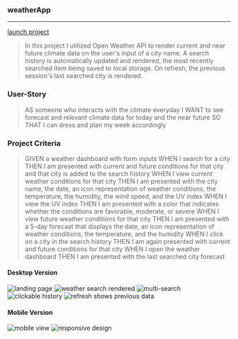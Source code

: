 ### weatherApp

---- 
[launch project](eaclumpkens.github.io/dayplanner/)

>In this project I utilized Open Weather API to render current and near future climate data on the user's input of a city name. A search history is automatically updated and rendered, the most recently searched item being saved to local storage. On refresh, the previous session's last searched city is rendered.

### User-Story

>AS someone who interacts with the climate everyday
>I WANT to see forecast and relevant climate data for today and the near future
>SO THAT I can dress and plan my week accordingly

### Project Criteria

>GIVEN a weather dashboard with form inputs
>WHEN I search for a city
>THEN I am presented with current and future conditions for that city and that city is added to the search history
>WHEN I view current weather conditions for that city
>THEN I am presented with the city name, the date, an icon representation of weather conditions, the temperature, the humidity, the wind speed, and the UV index
>WHEN I view the UV index
>THEN I am presented with a color that indicates whether the conditions are favorable, moderate, or severe
>WHEN I view future weather conditions for that city
>THEN I am presented with a 5-day forecast that displays the date, an icon representation of weather conditions, the temperature, and the humidity
>WHEN I click on a city in the search history
>THEN I am again presented with current and future conditions for that city
>WHEN I open the weather dashboard
>THEN I am presented with the last searched city forecast

#### Desktop Version
![landing page](./assets/images/desktop-01.png)
![weather search rendered](./assets/images/desktop-02.png)
![multi-search](./assets/images/desktop-03.png)
![clickable history](./assets/images/desktop-04.png)
![refresh shows previous data](./assets/images/desktop-05.png)


#### Mobile Version
![mobile view](./assets/images/mobile-01.jpeg)
![responsive design](./assets/images/mobile-02.jpeg)
